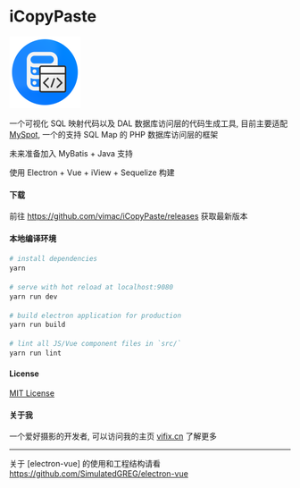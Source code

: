 # iCopyPaste

<img src="https://github.com/vimac/iCopyPaste/raw/master/build/icons/256x256.png" width="128" height="128" alt="应用图标"/>

一个可视化 SQL 映射代码以及 DAL 数据库访问层的代码生成工具, 目前主要适配 [MySpot](https://github.com/vimac/myspot), 一个的支持 SQL Map 的 PHP 数据库访问层的框架

未来准备加入 MyBatis + Java 支持

使用 Electron + Vue + iView + Sequelize 构建

#### 下载

前往 https://github.com/vimac/iCopyPaste/releases 获取最新版本

#### 本地编译环境

``` bash
# install dependencies
yarn

# serve with hot reload at localhost:9080
yarn run dev

# build electron application for production
yarn run build

# lint all JS/Vue component files in `src/`
yarn run lint

```

#### License

[MIT License](LICENSE)

#### 关于我

一个爱好摄影的开发者, 可以访问我的主页 [vifix.cn](https://vifix.cn) 了解更多

---

关于 [electron-vue] 的使用和工程结构请看 https://github.com/SimulatedGREG/electron-vue
